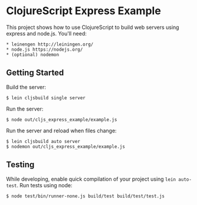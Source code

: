 ClojureScript Express Example
============================

This project shows how to use ClojureScript to build web servers using express
and node.js. You'll need:

    * leinengen http://leiningen.org/
    * node.js https://nodejs.org/
    * (optional) nodemon

Getting Started
---------------

Build the server:

    $ lein cljsbuild single server

Run the server:

    $ node out/cljs_express_example/example.js

Run the server and reload when files change:

    $ lein cljsbuild auto server
    $ nodemon out/cljs_express_example/example.js

Testing
-------

While developing, enable quick compilation of your project using
`lein auto-test`. Run tests using node:

    $ node test/bin/runner-none.js build/test build/test/test.js
